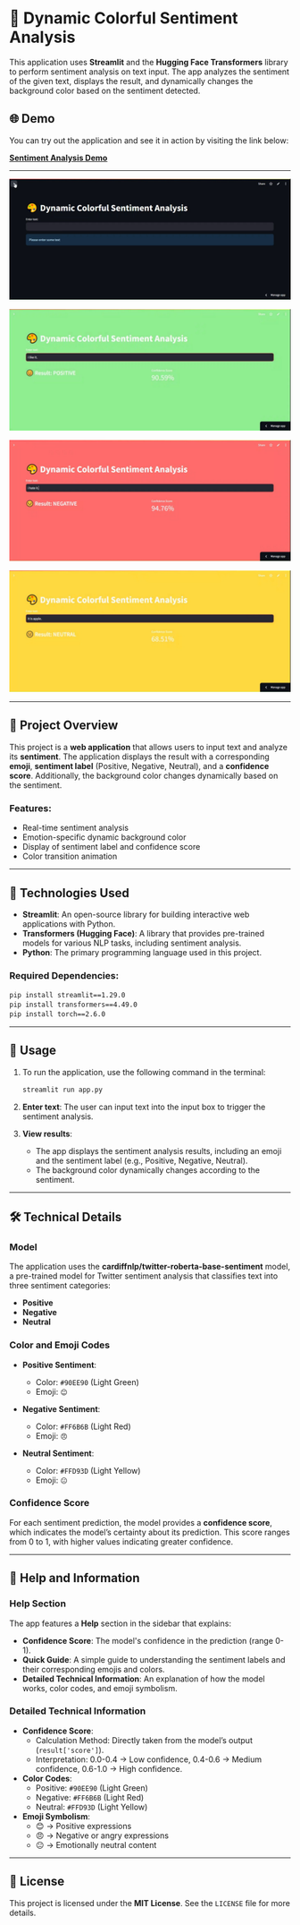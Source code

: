 # 🎨 Dynamic Colorful Sentiment Analysis

This application uses **Streamlit** and the **Hugging Face Transformers** library to perform sentiment analysis on text input. The app analyzes the sentiment of the given text, displays the result, and dynamically changes the background color based on the sentiment detected.

## 🌐 Demo

You can try out the application and see it in action by visiting the link below:

[**Sentiment Analysis Demo**](https://dynamic-color-sentiment-analysis.streamlit.app)

---
![Alt text](https://github.com/ctntrk/sentiment-analysis/blob/main/recording-2025-03-20-13-53-13-0.jpg)

![Alt text](https://github.com/ctntrk/sentiment-analysis/blob/main/recording-2025-03-20-13-53-13-1.jpg)

![Alt text](https://github.com/ctntrk/sentiment-analysis/blob/main/recording-2025-03-20-13-53-13-2.jpg)

![Alt text](https://github.com/ctntrk/sentiment-analysis/blob/main/recording-2025-03-20-13-53-13-3.jpg)

---

## 📌 Project Overview

This project is a **web application** that allows users to input text and analyze its **sentiment**. The application displays the result with a corresponding **emoji**, **sentiment label** (Positive, Negative, Neutral), and a **confidence score**. Additionally, the background color changes dynamically based on the sentiment.

### Features:
- Real-time sentiment analysis
- Emotion-specific dynamic background color
- Display of sentiment label and confidence score
- Color transition animation

---

## 🔧 Technologies Used

- **Streamlit**: An open-source library for building interactive web applications with Python.
- **Transformers (Hugging Face)**: A library that provides pre-trained models for various NLP tasks, including sentiment analysis.
- **Python**: The primary programming language used in this project.
  
### Required Dependencies:
```bash
pip install streamlit==1.29.0
pip install transformers==4.49.0
pip install torch==2.6.0
```

---

## 🚀 Usage

1. To run the application, use the following command in the terminal:
   ```bash
   streamlit run app.py
   ```

2. **Enter text**: The user can input text into the input box to trigger the sentiment analysis.

3. **View results**: 
   - The app displays the sentiment analysis results, including an emoji and the sentiment label (e.g., Positive, Negative, Neutral).
   - The background color dynamically changes according to the sentiment.

---

## 🛠️ Technical Details

### Model
The application uses the **cardiffnlp/twitter-roberta-base-sentiment** model, a pre-trained model for Twitter sentiment analysis that classifies text into three sentiment categories:
- **Positive**
- **Negative**
- **Neutral**

### Color and Emoji Codes

- **Positive Sentiment**:  
  - Color: `#90EE90` (Light Green)  
  - Emoji: `😊`
  
- **Negative Sentiment**:  
  - Color: `#FF6B6B` (Light Red)  
  - Emoji: `😠`
  
- **Neutral Sentiment**:  
  - Color: `#FFD93D` (Light Yellow)  
  - Emoji: `😐`

### Confidence Score
For each sentiment prediction, the model provides a **confidence score**, which indicates the model’s certainty about its prediction. This score ranges from 0 to 1, with higher values indicating greater confidence.

---

## 📖 Help and Information

### Help Section
The app features a **Help** section in the sidebar that explains:
- **Confidence Score**: The model's confidence in the prediction (range 0-1).
- **Quick Guide**: A simple guide to understanding the sentiment labels and their corresponding emojis and colors.
- **Detailed Technical Information**: An explanation of how the model works, color codes, and emoji symbolism.

### Detailed Technical Information
- **Confidence Score**:
  - Calculation Method: Directly taken from the model’s output (`result['score']`).
  - Interpretation: 0.0-0.4 → Low confidence, 0.4-0.6 → Medium confidence, 0.6-1.0 → High confidence.
- **Color Codes**:
  - Positive: `#90EE90` (Light Green)
  - Negative: `#FF6B6B` (Light Red)
  - Neutral: `#FFD93D` (Light Yellow)
- **Emoji Symbolism**:
  - 😊 → Positive expressions
  - 😠 → Negative or angry expressions
  - 😐 → Emotionally neutral content

---

## 📄 License

This project is licensed under the **MIT License**. See the `LICENSE` file for more details.
